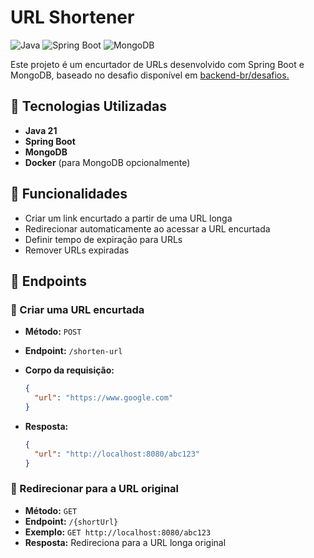 # URL Shortener


![Java](https://img.shields.io/badge/Java-21-blue?style=for-the-badge&logo=java)
![Spring Boot](https://img.shields.io/badge/Spring%20Boot-3-green?style=for-the-badge&logo=springboot)
![MongoDB](https://img.shields.io/badge/MongoDB-Database-brightgreen?style=for-the-badge&logo=mongodb)

Este projeto é um encurtador de URLs desenvolvido com Spring Boot e MongoDB, baseado no desafio disponível em [backend-br/desafios. ](https://github.com/backend-br/desafios/blob/master/url-shortener/PROBLEM.md)


## 🚀 Tecnologias Utilizadas

- **Java 21**
- **Spring Boot**
- **MongoDB**
- **Docker** (para MongoDB opcionalmente)

## 📌 Funcionalidades

- Criar um link encurtado a partir de uma URL longa
- Redirecionar automaticamente ao acessar a URL encurtada
- Definir tempo de expiração para URLs
- Remover URLs expiradas

## 🔗 Endpoints

### 📌 Criar uma URL encurtada

- **Método:** `POST`
- **Endpoint:** `/shorten-url`
- **Corpo da requisição:**

  ```json
  {
    "url": "https://www.google.com"
  }
  ```

- **Resposta:**

  ```json
  {
    "url": "http://localhost:8080/abc123"
  }
  ```

### 🔄 Redirecionar para a URL original

- **Método:** `GET`
- **Endpoint:** `/{shortUrl}`
- **Exemplo:** `GET http://localhost:8080/abc123`
- **Resposta:** Redireciona para a URL longa original







